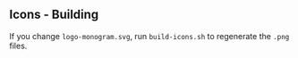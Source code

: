 ## Icons - Building

If you change `logo-monogram.svg`, run `build-icons.sh` to regenerate the `.png`
files.
